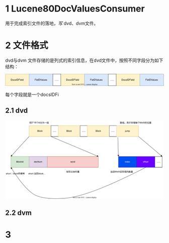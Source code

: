 # 1 Lucene80DocValuesConsumer

用于完成索引文件的落地，*写* dvd、dvm文件。



# 2  文件格式

dvd与dvm 文件存储的是列式的索引信息，在dvd文件中，按照不同字段分为如下结构：

![dvd.drawio](dvd.drawio.svg)

每个字段就是一个docsIDFi



## 2.1 dvd





![dvd-docId.drawio](dvd-docId.drawio.svg)







## 2.2 dvm





# 3 